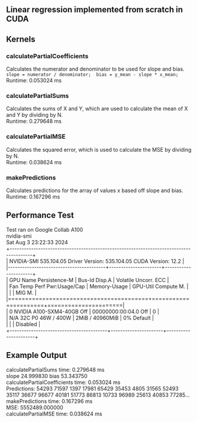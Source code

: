 ## Linear regression implemented from scratch in CUDA  

## Kernels  

### calculatePartialCoefficients 
Calculates the numerator and denominator to be used for slope and bias.  
``slope = numerator / denominator;  bias = y_mean - slope * x_mean;``  
Runtime: 0.053024 ms  

### calculatePartialSums 
Calculates the sums of X and Y, which are used to calculate the mean of X and Y by dividing by N.  
Runtime: 0.279648 ms  

### calculatePartialMSE
Calculates the squared error, which is used to calculate the MSE by dividing by N.  
Runtime: 0.038624 ms  

### makePredictions
Calculates predictions for the array of values x based off slope and bias.  
Runtime: 0.167296 ms

## Performance Test  
Test ran on Google Collab A100  
nvidia-smi  
Sat Aug  3 23:22:33 2024  
+---------------------------------------------------------------------------------------+  
| NVIDIA-SMI 535.104.05             Driver Version: 535.104.05   CUDA Version: 12.2     |  
|-----------------------------------------+----------------------+----------------------+  
| GPU  Name                 Persistence-M | Bus-Id        Disp.A | Volatile Uncorr. ECC |  
| Fan  Temp   Perf          Pwr:Usage/Cap |         Memory-Usage | GPU-Util  Compute M. |  
|                                         |                      |               MIG M. |  
|=========================================+======================+======================|  
|   0  NVIDIA A100-SXM4-40GB          Off | 00000000:00:04.0 Off |                    0 |  
| N/A   32C    P0              46W / 400W |      2MiB / 40960MiB |      0%      Default |  
|                                         |                      |             Disabled |  
+-----------------------------------------+----------------------+----------------------+  

## Example Output  
calculatePartialSums time:  0.279648 ms  
slope 24.999830  bias 53.343750  
calculatePartialCoefficients time:  0.053024 ms  
Predictions: 54293 71597 1397 17981 65429 35453 4805 31565 52493 35117 36677 96677 40181 51773 86813 10733 96989 25613 40853 77285...  
makePredictions time:  0.167296 ms  
MSE: 5552489.000000  
calculatePartialMSE time:  0.038624 ms  

